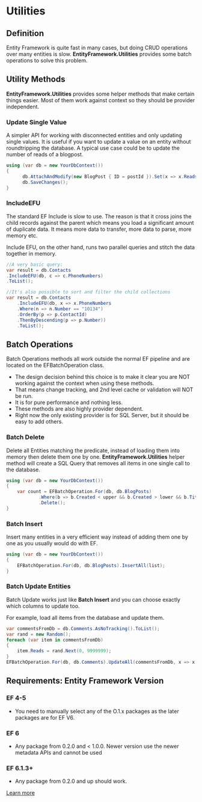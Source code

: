# Utilities

## Definition

Entity Framework is quite fast in many cases, but doing CRUD operations over many entities is slow. **EntityFramework.Utilities** provides some batch operations to solve this problem.

## Utility Methods

**EntityFramework.Utilities** provides some helper methods that make certain things easier. Most of them work against context so they should be provider independent.

### Update Single Value

A simpler API for working with disconnected entities and only updating single values. It is useful if you want to update a value on an entity without roundtripping the database. A typical use case could be to update the number of reads of a blogpost. 


```csharp
using (var db = new YourDbContext())
{
      db.AttachAndModify(new BlogPost { ID = postId }).Set(x => x.Reads, 10);
      db.SaveChanges();
}
```

### IncludeEFU

The standard EF Include is slow to use. The reason is that it cross joins the child records against the parent which means you load a significant amount of duplicate data. It means more data to transfer, more data to parse, more memory etc.

Include EFU, on the other hand, runs two parallel queries and stitch the data together in memory.


```csharp
//A very basic query:
var result = db.Contacts
.IncludeEFU(db, c => c.PhoneNumbers)
.ToList();

//It's also possible to sort and filter the child collections
var result = db.Contacts
    .IncludeEFU(db, x => x.PhoneNumbers
    .Where(n => n.Number == "10134")
    .OrderBy(p => p.ContactId)
    .ThenByDescending(p => p.Number))
    .ToList();
```

## Batch Operations

Batch Operations methods all work outside the normal EF pipeline and are located on the EFBatchOperation class. 

 - The design decision behind this choice is to make it clear you are NOT working against the context when using these methods. 
 - That means change tracking, and 2nd level cache or validation will NOT be run. 
 - It is for pure performance and nothing less. 
 - These methods are also highly provider dependent. 
 - Right now the only existing provider is for SQL Server, but it should be easy to add others.

### Batch Delete

Delete all Entities matching the predicate, instead of loading them into memory then delete them one by one. **EntityFramework.Utilities** helper method will create a SQL Query that removes all items in one single call to the database.


```csharp
using (var db = new YourDbContext())
{
    var count = EFBatchOperation.For(db, db.BlogPosts)
            .Where(b => b.Created < upper && b.Created > lower && b.Title == "T2.0")
            .Delete();
}
```

### Batch Insert

Insert many entities in a very efficient way instead of adding them one by one as you usually would do with EF.


```csharp
using (var db = new YourDbContext())
{
    EFBatchOperation.For(db, db.BlogPosts).InsertAll(list);
}
```

### Batch Update Entities

Batch Update works just like **Batch Insert** and you can choose exactly which columns to update too.

For example, load all items from the database and update them.


```csharp
var commentsFromDb = db.Comments.AsNoTracking().ToList();
var rand = new Random();
foreach (var item in commentsFromDb)
{
    item.Reads = rand.Next(0, 9999999);
}
EFBatchOperation.For(db, db.Comments).UpdateAll(commentsFromDb, x => x.ColumnsToUpdate(c => c.Reads));
```

## Requirements: Entity Framework Version

### EF 4-5

 - You need to manually select any of the O.1.x packages as the later packages are for EF V6.

### EF 6

 - Any package from 0.2.0 and < 1.0.0. Newer version use the newer metadata APIs and cannot be used

### EF 6.1.3+

 - Any package from 0.2.0 and up should work.

[Learn more](https://github.com/MikaelEliasson/EntityFramework.Utilities)
